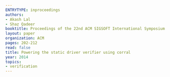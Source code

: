 ```yaml
---
ENTRYTYPE: inproceedings
authors:
- Akash Lal
- Shaz Qadeer
booktitle: Proceedings of the 22nd ACM SIGSOFT International Symposium on Foundations of Software Engineering
layout: paper
organization: ACM
pages: 202-212
read: false
title: Powering the static driver verifier using corral
year: 2014
topics:
- verification
---
```


